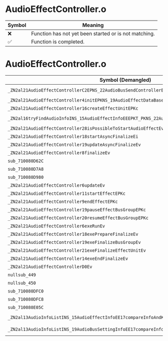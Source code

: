 # AudioEffectController.o
| Symbol | Meaning 
| ------------- | ------------- 
| :x: | Function has not yet been started or is not matching. 
| :white_check_mark: | Function is completed. 


# AudioEffectController.o
| Symbol (Demangled) | Symbol (Mangled) | Decompiled? |
| ------------- |  ------------- | ------------- |
| `_ZN2al21AudioEffectControllerC2EPNS_22AudioBusSendControllerEPNS_24AudioEffectLevelDetectorE` | `al::AudioEffectController::AudioEffectController(al::AudioBusSendController *,al::AudioEffectLevelDetector *)` | :white_check_mark: |
| `_ZN2al21AudioEffectController4initEPKNS_19AudioEffectDataBaseE` | `al::AudioEffectController::init(al::AudioEffectDataBase const*)` | :white_check_mark: |
| `_ZN2al21AudioEffectController16createEffectUnitEPKc` | `al::AudioEffectController::createEffectUnit(char const*)` | :white_check_mark: |
| `_ZN2al16tryFindAudioInfoINS_15AudioEffectInfoEEEPKT_PKNS_22AudioInfoListWithPartsIS2_EEPKc` | `al::AudioEffectInfo const* al::tryFindAudioInfo<al::AudioEffectInfo>(al::AudioInfoListWithParts<al::AudioEffectInfo> const*,char const*)` | :white_check_mark: |
| `_ZN2al21AudioEffectController28isPossibleToStartAudioEffectEv` | `al::AudioEffectController::isPossibleToStartAudioEffect(void)` | :white_check_mark: |
| `_ZN2al21AudioEffectController18startAsyncFinalizeEi` | `al::AudioEffectController::startAsyncFinalize(int)` | :white_check_mark: |
| `_ZN2al21AudioEffectController19updateAsyncFinalizeEv` | `al::AudioEffectController::updateAsyncFinalize(void)` | :white_check_mark: |
| `_ZN2al21AudioEffectController8finalizeEv` | `al::AudioEffectController::finalize(void)` | :white_check_mark: |
| `sub_710080D62C` | `` | :white_check_mark: |
| `sub_710080D7A8` | `` | :white_check_mark: |
| `sub_710080D980` | `` | :white_check_mark: |
| `_ZN2al21AudioEffectController6updateEv` | `al::AudioEffectController::update(void)` | :white_check_mark: |
| `_ZN2al21AudioEffectController11startEffectEPKc` | `al::AudioEffectController::startEffect(char const*)` | :white_check_mark: |
| `_ZN2al21AudioEffectController9endEffectEPKc` | `al::AudioEffectController::endEffect(char const*)` | :white_check_mark: |
| `_ZN2al21AudioEffectController19pauseEffectBusGroupEPKc` | `al::AudioEffectController::pauseEffectBusGroup(char const*)` | :white_check_mark: |
| `_ZN2al21AudioEffectController20resumeEffectBusGroupEPKc` | `al::AudioEffectController::resumeEffectBusGroup(char const*)` | :white_check_mark: |
| `_ZN2al21AudioEffectController6exeRunEv` | `al::AudioEffectController::exeRun(void)` | :white_check_mark: |
| `_ZN2al21AudioEffectController18exePrepareFinalizeEv` | `al::AudioEffectController::exePrepareFinalize(void)` | :white_check_mark: |
| `_ZN2al21AudioEffectController19exeFinalizeBusGroupEv` | `al::AudioEffectController::exeFinalizeBusGroup(void)` | :white_check_mark: |
| `_ZN2al21AudioEffectController21exeFinalizeEffectUnitEv` | `al::AudioEffectController::exeFinalizeEffectUnit(void)` | :white_check_mark: |
| `_ZN2al21AudioEffectController14exeEndFinalizeEv` | `al::AudioEffectController::exeEndFinalize(void)` | :white_check_mark: |
| `_ZN2al21AudioEffectControllerD0Ev` | `al::AudioEffectController::~AudioEffectController()` | :white_check_mark: |
| `nullsub_449` | `` | :white_check_mark: |
| `nullsub_450` | `` | :white_check_mark: |
| `sub_710080DFC0` | `` | :white_check_mark: |
| `sub_710080DFC8` | `` | :white_check_mark: |
| `sub_710080E05C` | `` | :white_check_mark: |
| `_ZN2al13AudioInfoListINS_15AudioEffectInfoEE17compareInfoAndKeyEPKS1_PKc` | `al::AudioInfoList<al::AudioEffectInfo>::compareInfoAndKey(al::AudioEffectInfo const*,char const*)` | :white_check_mark: |
| `_ZN2al13AudioInfoListINS_19AudioBusSettingInfoEE17compareInfoAndKeyEPKS1_PKc` | `al::AudioInfoList<al::AudioBusSettingInfo>::compareInfoAndKey(al::AudioBusSettingInfo const*,char const*)` | :white_check_mark: |
